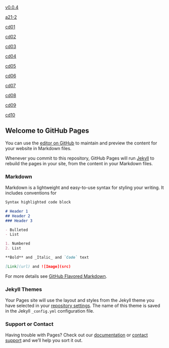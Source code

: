 [v0.0.4](https://github.com/littleflute/a21/edit/master/README.md)

[a21-2](https://github.com/littleflute/a21-2)

[cd01](docs/cds/cd01)

[cd02](docs/cds/cd02)

[cd03](docs/cds/cd03)

[cd04](docs/cds/cd04)

[cd05](docs/cds/cd05)

[cd06](docs/cds/cd06)

[cd07](https://github.com/littleflute/a21-2/cd07)

[cd08](https://github.com/littleflute/a21-2/cd08)

[cd09](https://github.com/littleflute/a21-2/cd09)

[cd10](https://github.com/littleflute/a21-2/cd10)









## Welcome to GitHub Pages

You can use the [editor on GitHub](https://github.com/littleflute/a21/edit/master/README.md) to maintain and preview the content for your website in Markdown files.

Whenever you commit to this repository, GitHub Pages will run [Jekyll](https://jekyllrb.com/) to rebuild the pages in your site, from the content in your Markdown files.

### Markdown

Markdown is a lightweight and easy-to-use syntax for styling your writing. It includes conventions for

```markdown
Syntax highlighted code block

# Header 1
## Header 2
### Header 3

- Bulleted
- List

1. Numbered
2. List

**Bold** and _Italic_ and `Code` text

[Link](url) and ![Image](src)
```

For more details see [GitHub Flavored Markdown](https://guides.github.com/features/mastering-markdown/).

### Jekyll Themes

Your Pages site will use the layout and styles from the Jekyll theme you have selected in your [repository settings](https://github.com/littleflute/a21/settings). The name of this theme is saved in the Jekyll `_config.yml` configuration file.

### Support or Contact

Having trouble with Pages? Check out our [documentation](https://help.github.com/categories/github-pages-basics/) or [contact support](https://github.com/contact) and we’ll help you sort it out.
